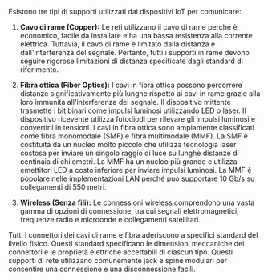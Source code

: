 Esistono tre tipi di supporti utilizzati dai dispositivi IoT per comunicare:

1. **Cavo di rame (Copper):** Le reti utilizzano il cavo di rame perché è economico, facile da installare e ha una bassa resistenza alla corrente elettrica. Tuttavia, il cavo di rame è limitato dalla distanza e dall'interferenza del segnale. Pertanto, tutti i supporti in rame devono seguire rigorose limitazioni di distanza specificate dagli standard di riferimento.
    
2. **Fibra ottica (Fiber Optics):** I cavi in fibra ottica possono percorrere distanze significativamente più lunghe rispetto ai cavi in rame grazie alla loro immunità all'interferenza del segnale. Il dispositivo mittente trasmette i bit binari come impulsi luminosi utilizzando LED o laser. Il dispositivo ricevente utilizza fotodiodi per rilevare gli impulsi luminosi e convertirli in tensioni. I cavi in fibra ottica sono ampiamente classificati come fibra monomodale (SMF) e fibra multimodale (MMF). La SMF è costituita da un nucleo molto piccolo che utilizza tecnologia laser costosa per inviare un singolo raggio di luce su lunghe distanze di centinaia di chilometri. La MMF ha un nucleo più grande e utilizza emettitori LED a costo inferiore per inviare impulsi luminosi. La MMF è popolare nelle implementazioni LAN perché può supportare 10 Gb/s su collegamenti di 550 metri.
    
3. **Wireless (Senza fili):** Le connessioni wireless comprendono una vasta gamma di opzioni di connessione, tra cui segnali elettromagnetici, frequenze radio e microonde e collegamenti satellitari.
    

Tutti i connettori dei cavi di rame e fibra aderiscono a specifici standard del livello fisico. Questi standard specificano le dimensioni meccaniche dei connettori e le proprietà elettriche accettabili di ciascun tipo. Questi supporti di rete utilizzano comunemente jack e spine modulari per consentire una connessione e una disconnessione facili.
